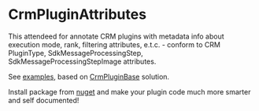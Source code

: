 # CrmPluginAttributes

This attendeed for annotate CRM plugins with metadata info about execution mode, rank, filtering attributes, e.t.c. - 
conform to CRM PluginType, SdkMessageProcessingStep, SdkMessageProcessingStepImage attributes.

See [examples](https://github.com/abelevtsov/CrmPluginAttributes/blob/master/Examples.cs), based on [CrmPluginBase](https://github.com/abelevtsov/CrmPluginBase/) solution.

Install package from [nuget](https://www.nuget.org/packages/CrmPluginAttributes/) 
and make your plugin code much more smarter and self documented!
